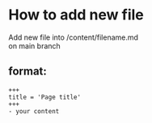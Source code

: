 
# How to add new file
Add new file into /content/filename.md  
on main branch


## format:
```
+++
title = 'Page title'
+++
- your content
```
